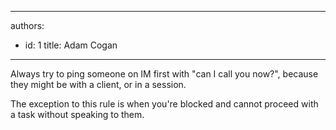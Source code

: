 

---
authors:
  - id: 1
    title: Adam Cogan
---




<span class='intro'> <p>​Always try to ping someone on IM first with &quot;can I call you now?&quot;, because they might be with a client, or in a session.​</p>
<p>The exception to this rule is when you're blocked and cannot proceed with a task without speaking to them.&#160;</p> </span>




